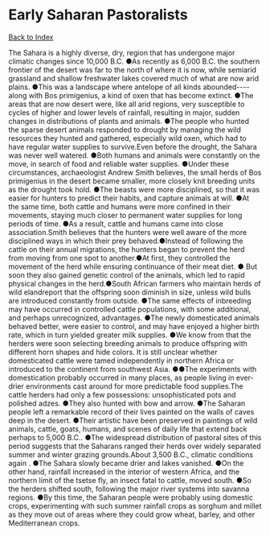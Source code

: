 # Early Saharan Pastoralists
[Back to Index](https://github.com/windows10010/tpoExtractor/blob/master/README.md)

The Sahara is a highly diverse, dry, region that has undergone major climatic changes since 10,000 B.C. ●As recently as 6,000 B.C. the southern frontier of the desert was far to the north of where it is now, while semiarid grassland and shallow freshwater lakes covered much of what are now arid plains. ●This was a landscape where antelope of all kinds abounded----along with Bos primigenius, a kind of oxen that has become extinct. ●The areas that are now desert were, like all arid regions, very susceptible to cycles of higher and lower levels of rainfall, resulting in major, sudden changes in distributions of plants and animals. ●The people who hunted the sparse desert animals responded to drought by managing the wild resources they hunted and gathered, especially wild oxen, which had to have regular water supplies to survive.Even before the drought, the Sahara was never well watered. ●Both humans and animals were constantly on the move, in search of food and reliable water supplies. ●Under these circumstances, archaeologist Andrew Smith believes, the small herds of Bos primigenius in the desert became smaller, more closely knit breeding units as the drought took hold. ●The beasts were more disciplined, so that it was easier for hunters to predict their habits, and capture animals at will. ●At the same time, both cattle and humans were more confined in their movements, staying much closer to permanent water supplies for long periods of time. ●As a result, cattle and humans came into close association.Smith believes that the hunters were well aware of the more disciplined ways in which their prey behaved.●Instead of following the cattle on their annual migrations, 
the hunters began to prevent the herd from moving from one spot to another.●At first, they controlled the movement of the herd while ensuring continuance of their meat diet. ●
But soon they also gained genetic control of the animals, which led to rapid physical changes in the herd.●South African farmers who maintain herds of wild elandreport that the offspring soon diminish in size, unless wild bulls are introduced constantly from outside. ●The same effects of inbreeding may have occurred in controlled cattle
populations, with some additional, and perhaps unrecognized, advantages. ●The newly domesticated animals behaved better, were easier to control, and may have enjoyed a higher birth rate, which in
turn yielded greater milk supplies. ●We know from that the herders were soon selecting breeding animals to produce offspring with different horn shapes and hide 
colors.        It is still unclear whether domesticated cattle were tamed independently in northern Africa or introduced to the continent from southwest Asia. ●●The experiments with domestication probably occurred in many places, as people living in ever-drier environments cast around for more predictable food supplies.The cattle herders had only a few possessions: unsophisticated pots and polished adzes. ●They also hunted with bow and arrow. ●The Saharan people left a remarkable record of their lives painted on the walls of caves deep in the desert. ●Their artistic have been preserved in paintings of wild animals, cattle, goats, humans, and scenes of daily life that extend back perhaps to 5,000 B.C.. ●The widespread distribution of pastoral sites of this period suggests that the Saharans ranged their herds over widely separated summer and winter grazing grounds.About 3,500 B.C., climatic conditions again . ●The Sahara slowly became drier and lakes vanished. ●On the other hand, rainfall increased in the interior of western Africa, and the northern limit of the tsetse fly, an insect fatal to cattle, moved south. ●So the herders shifted south, following the major river systems into savanna regions. ●By this time, the Saharan people were probably using domestic crops, experimenting with such summer rainfall crops as sorghum and millet as they move out of areas where they could grow wheat, barley, and other Mediterranean crops.